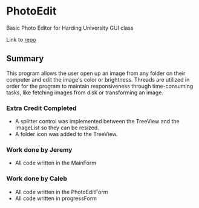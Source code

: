 # PhotoEdit
Basic Photo Editor for Harding University GUI class

Link to [repo](https://github.com/calebrudder/PhotoEdit/edit/master/README.md)

## Summary
This program allows the user open up an image from any folder on their computer and edit the image's color or brightness. Threads are utilized in order for the program to maintain responsiveness through time-consuming tasks, like fetching images from disk or transforming an image.

### Extra Credit Completed
* A splitter control was implemented between the TreeView and the ImageList so they can be resized. 
* A folder icon was added to the TreeView.

### Work done by Jeremy
* All code written in the MainForm

### Work done by Caleb
* All code written in the PhotoEditForm
* All code written in progressForm
